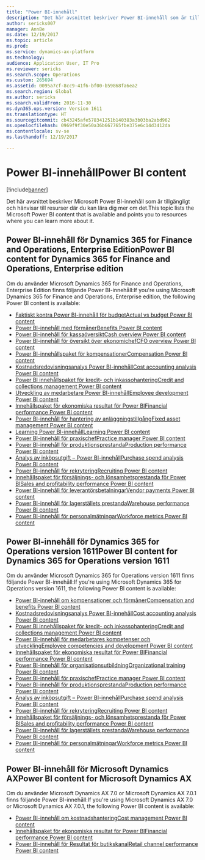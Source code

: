 ```yaml
---
title: "Power BI-innehåll"
description: "Det här avsnittet beskriver Power BI-innehåll som är tillgängligt och hänvisar till resurser där du kan lära dig mer om det."
author: sericks007
manager: AnnBe
ms.date: 12/19/2017
ms.topic: article
ms.prod: 
ms.service: dynamics-ax-platform
ms.technology: 
audience: Application User, IT Pro
ms.reviewer: sericks
ms.search.scope: Operations
ms.custom: 265694
ms.assetid: 0095a7cf-8cc9-41f6-bf00-b59868fa6ea2
ms.search.region: Global
ms.author: sericks
ms.search.validFrom: 2016-11-30
ms.dyn365.ops.version: Version 1611
ms.translationtype: HT
ms.sourcegitcommit: cb43245afe578341251b140383a3b03ba2abd962
ms.openlocfilehash: 0969f9f30e50a36b667765fbe375e6c14d3412da
ms.contentlocale: sv-se
ms.lasthandoff: 12/19/2017

---
```


# <a name="power-bi-content"></a><span data-ttu-id="bdbd5-103">Power BI-innehåll</span><span class="sxs-lookup"><span data-stu-id="bdbd5-103">Power BI content</span></span>
[!include[banner](../includes/banner.md)]


<span data-ttu-id="bdbd5-104">Det här avsnittet beskriver Microsoft Power BI-innehåll som är tillgängligt och hänvisar till resurser där du kan lära dig mer om det.</span><span class="sxs-lookup"><span data-stu-id="bdbd5-104">This topic lists the Microsoft Power BI content that is available and points you to resources where you can learn more about it.</span></span>

## <a name="power-bi-content-for-dynamics-365-for-finance-and-operations-enterprise-edition"></a><span data-ttu-id="bdbd5-105">Power BI-innehåll för Dynamics 365 for Finance and Operations, Enterprise Edition</span><span class="sxs-lookup"><span data-stu-id="bdbd5-105">Power BI content for Dynamics 365 for Finance and Operations, Enterprise edition</span></span>
<span data-ttu-id="bdbd5-106">Om du använder Microsoft Dynamics 365 for Finance and Operations, Enterprise Edition finns följande Power BI-innehåll:</span><span class="sxs-lookup"><span data-stu-id="bdbd5-106">If you're using Microsoft Dynamics 365 for Finance and Operations, Enterprise edition, the following Power BI content is available:</span></span>

- [<span data-ttu-id="bdbd5-107">Faktiskt kontra Power BI-innehåll för budget</span><span class="sxs-lookup"><span data-stu-id="bdbd5-107">Actual vs budget Power BI content</span></span>](ledger-budgets-power-bi.md)
- [<span data-ttu-id="bdbd5-108">Power BI-innehåll med förmåner</span><span class="sxs-lookup"><span data-stu-id="bdbd5-108">Benefits Power BI content</span></span>](benefits-power-bi.md)
- [<span data-ttu-id="bdbd5-109">Power BI-innehåll för kassaöversikt</span><span class="sxs-lookup"><span data-stu-id="bdbd5-109">Cash overview Power BI content</span></span>](../../financials/cash-bank-management/Cash-Overview-Power-BI-content.md)
- [<span data-ttu-id="bdbd5-110">Power BI-innehåll för översikt över ekonomichef</span><span class="sxs-lookup"><span data-stu-id="bdbd5-110">CFO overview Power BI content</span></span>](CFO-power-bi.md)
- [<span data-ttu-id="bdbd5-111">Power BI-innehållspaket för kompensationer</span><span class="sxs-lookup"><span data-stu-id="bdbd5-111">Compensation Power BI content</span></span>](compensation-power-bi.md)
- [<span data-ttu-id="bdbd5-112">Kostnadsredovisningsanalys Power BI-innehåll</span><span class="sxs-lookup"><span data-stu-id="bdbd5-112">Cost accounting analysis Power BI content</span></span>](cost-accounting-analysis-content-pack.md) 
- [<span data-ttu-id="bdbd5-113">Power BI innehållspaket för kredit- och inkassohantering</span><span class="sxs-lookup"><span data-stu-id="bdbd5-113">Credit and collections management Power BI content</span></span>](../../financials/accounts-receivable/credit-collections-power-bi.md)
- [<span data-ttu-id="bdbd5-114">Utveckling av medarbetare Power BI-innehåll</span><span class="sxs-lookup"><span data-stu-id="bdbd5-114">Employee development Power BI content</span></span>](employee-development-PBI.md) 
- [<span data-ttu-id="bdbd5-115">Innehållspaket för ekonomiska resultat för Power BI</span><span class="sxs-lookup"><span data-stu-id="bdbd5-115">Financial performance Power BI content</span></span>](financial-performance-power-bi-content-pack.md)
- [<span data-ttu-id="bdbd5-116">Power BI-innehåll för hantering av anläggningstillgång</span><span class="sxs-lookup"><span data-stu-id="bdbd5-116">Fixed asset management Power BI content</span></span>](../../financials/fixed-assets/Fixed-asset-management-workspace.md)
- [<span data-ttu-id="bdbd5-117">Learning Power BI-innehåll</span><span class="sxs-lookup"><span data-stu-id="bdbd5-117">Learning Power BI content</span></span>](learning-power-bi.md)
- [<span data-ttu-id="bdbd5-118">Power BI-innehåll för praxischef</span><span class="sxs-lookup"><span data-stu-id="bdbd5-118">Practice manager Power BI content</span></span>](practice-manager-power-bi.md)
- [<span data-ttu-id="bdbd5-119">Power BI-innehåll för produktionsprestanda</span><span class="sxs-lookup"><span data-stu-id="bdbd5-119">Production performance Power BI content</span></span>](production-performance-power-bi.md)
- [<span data-ttu-id="bdbd5-120">Analys av inköpsutgift – Power BI-innehåll</span><span class="sxs-lookup"><span data-stu-id="bdbd5-120">Purchase spend analysis Power BI content</span></span>](purchase-content-pack-for-power-bi.md) 
- [<span data-ttu-id="bdbd5-121">Power BI-innehåll för rekrytering</span><span class="sxs-lookup"><span data-stu-id="bdbd5-121">Recruiting Power BI content</span></span>](recruiting-analysis-power-bi-content-pack.md) 
- [<span data-ttu-id="bdbd5-122">Innehållspaket för försäljnings- och lönsamhetsprestanda för Power BI</span><span class="sxs-lookup"><span data-stu-id="bdbd5-122">Sales and profitability performance Power BI content</span></span>](sales-profitability-performance-content-pack.md)
- [<span data-ttu-id="bdbd5-123">Power BI-innehåll för leverantörsbetalningar</span><span class="sxs-lookup"><span data-stu-id="bdbd5-123">Vendor payments Power BI content</span></span>](../../financials/accounts-payable/Vendor-payments-workspace.md)
- [<span data-ttu-id="bdbd5-124">Power BI-innehåll för lagerställets prestanda</span><span class="sxs-lookup"><span data-stu-id="bdbd5-124">Warehouse performance Power BI content</span></span>](warehouse-power-bi-content.md)
- [<span data-ttu-id="bdbd5-125">Power BI-innehåll för personalmätningar</span><span class="sxs-lookup"><span data-stu-id="bdbd5-125">Workforce metrics Power BI content</span></span>](workforce-analysis-power-bi-content-pack.md)  

## <a name="power-bi-content-for-dynamics-365-for-operations-version-1611"></a><span data-ttu-id="bdbd5-126">Power BI-innehåll för Dynamics 365 for Operations version 1611</span><span class="sxs-lookup"><span data-stu-id="bdbd5-126">Power BI content for Dynamics 365 for Operations version 1611</span></span>
<span data-ttu-id="bdbd5-127">Om du använder Microsoft Dynamics 365 for Operations version 1611 finns följande Power BI-innehåll:</span><span class="sxs-lookup"><span data-stu-id="bdbd5-127">If you're using Microsoft Dynamics 365 for Operations version 1611, the following Power BI content is available:</span></span>

- [<span data-ttu-id="bdbd5-128">Power BI-innehåll om kompensationer och förmåner</span><span class="sxs-lookup"><span data-stu-id="bdbd5-128">Compensation and benefits Power BI content</span></span>](compensation-and-benefits-analysis-power-bi-content-pack.md)   
- [<span data-ttu-id="bdbd5-129">Kostnadsredovisningsanalys Power BI-innehåll</span><span class="sxs-lookup"><span data-stu-id="bdbd5-129">Cost accounting analysis Power BI content</span></span>](cost-accounting-analysis-content-pack.md) 
- [<span data-ttu-id="bdbd5-130">Power BI innehållspaket för kredit- och inkassohantering</span><span class="sxs-lookup"><span data-stu-id="bdbd5-130">Credit and collections management Power BI content</span></span>](../../financials/accounts-receivable/credit-collections-power-bi.md)
- [<span data-ttu-id="bdbd5-131">Power BI-innehåll för medarbetares kompetenser och utveckling</span><span class="sxs-lookup"><span data-stu-id="bdbd5-131">Employee competencies and development Power BI content</span></span>](employee-competencies-and-development-analysis-power-bi-content-pack.md) 
- [<span data-ttu-id="bdbd5-132">Innehållspaket för ekonomiska resultat för Power BI</span><span class="sxs-lookup"><span data-stu-id="bdbd5-132">Financial performance Power BI content</span></span>](financial-performance-power-bi-content-pack.md)
- [<span data-ttu-id="bdbd5-133">Power BI-innehåll för organisationsutbildning</span><span class="sxs-lookup"><span data-stu-id="bdbd5-133">Organizational training Power BI content</span></span>](organizational-training-analysis-power-bi-content-pack.md) 
- [<span data-ttu-id="bdbd5-134">Power BI-innehåll för praxischef</span><span class="sxs-lookup"><span data-stu-id="bdbd5-134">Practice manager Power BI content</span></span>](practice-manager-power-bi.md)
- [<span data-ttu-id="bdbd5-135">Power BI-innehåll för produktionsprestanda</span><span class="sxs-lookup"><span data-stu-id="bdbd5-135">Production performance Power BI content</span></span>](production-performance-power-bi.md)
- [<span data-ttu-id="bdbd5-136">Analys av inköpsutgift – Power BI-innehåll</span><span class="sxs-lookup"><span data-stu-id="bdbd5-136">Purchase spend analysis Power BI content</span></span>](purchase-content-pack-for-power-bi.md) 
- [<span data-ttu-id="bdbd5-137">Power BI-innehåll för rekrytering</span><span class="sxs-lookup"><span data-stu-id="bdbd5-137">Recruiting Power BI content</span></span>](recruiting-analysis-power-bi-content-pack.md) 
- [<span data-ttu-id="bdbd5-138">Innehållspaket för försäljnings- och lönsamhetsprestanda för Power BI</span><span class="sxs-lookup"><span data-stu-id="bdbd5-138">Sales and profitability performance Power BI content</span></span>](sales-profitability-performance-content-pack.md)
- [<span data-ttu-id="bdbd5-139">Power BI-innehåll för lagerställets prestanda</span><span class="sxs-lookup"><span data-stu-id="bdbd5-139">Warehouse performance Power BI content</span></span>](warehouse-power-bi-content.md)
- [<span data-ttu-id="bdbd5-140">Power BI-innehåll för personalmätningar</span><span class="sxs-lookup"><span data-stu-id="bdbd5-140">Workforce metrics Power BI content</span></span>](workforce-analysis-power-bi-content-pack.md)  

## <a name="power-bi-content-for-microsoft-dynamics-ax"></a><span data-ttu-id="bdbd5-141">Power BI-innehåll för Microsoft Dynamics AX</span><span class="sxs-lookup"><span data-stu-id="bdbd5-141">Power BI content for Microsoft Dynamics AX</span></span>
<span data-ttu-id="bdbd5-142">Om du använder Microsoft Dynamics AX 7.0 or Microsoft Dynamics AX 7.0.1 finns följande Power BI-innehåll:</span><span class="sxs-lookup"><span data-stu-id="bdbd5-142">If you're using Microsoft Dynamics AX 7.0 or Microsoft Dynamics AX 7.0.1, the following Power BI content is available:</span></span>

- [<span data-ttu-id="bdbd5-143">Power BI-innehåll om kostnadshantering</span><span class="sxs-lookup"><span data-stu-id="bdbd5-143">Cost management Power BI content</span></span>](cost-management-content-pack.md)    
- [<span data-ttu-id="bdbd5-144">Innehållspaket för ekonomiska resultat för Power BI</span><span class="sxs-lookup"><span data-stu-id="bdbd5-144">Financial performance Power BI content</span></span>](financial-performance-power-bi-content-pack.md)
- [<span data-ttu-id="bdbd5-145">Power BI-innehåll för Resultat för butikskanal</span><span class="sxs-lookup"><span data-stu-id="bdbd5-145">Retail channel performance Power BI content</span></span>](retail-channel-performance-dashboard-power-bi-data.md) 



